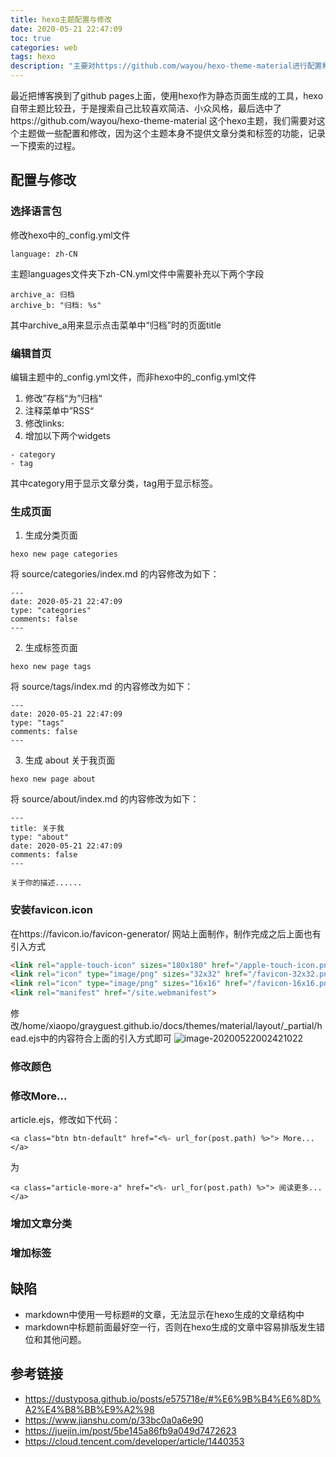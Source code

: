 ```yaml
---
title: hexo主题配置与修改
date: 2020-05-21 22:47:09
toc: true
categories: web
tags: hexo
description: "主要对https://github.com/wayou/hexo-theme-material进行配置和修改" 
---
```

最近把博客换到了github pages上面，使用hexo作为静态页面生成的工具，hexo自带主题比较丑，于是搜索自己比较喜欢简洁、小众风格，最后选中了https://github.com/wayou/hexo-theme-material 这个hexo主题，我们需要对这个主题做一些配置和修改，因为这个主题本身不提供文章分类和标签的功能，记录一下摸索的过程。
<!-- more -->

## 配置与修改
### 选择语言包
修改hexo中的\_config.yml文件
```
language: zh-CN
```
主题languages文件夹下zh-CN.yml文件中需要补充以下两个字段
```
archive_a: 归档
archive_b: "归档: %s"
```
其中archive_a用来显示点击菜单中“归档”时的页面title
### 编辑首页
编辑主题中的\_config.yml文件，而非hexo中的\_config.yml文件
1. 修改”存档“为”归档“
2. 注释菜单中”RSS“
3. 修改links:
4. 增加以下两个widgets
```
- category
- tag
```
其中category用于显示文章分类，tag用于显示标签。

### 生成页面
1. 生成分类页面
```shell
hexo new page categories
```
将 source/categories/index.md 的内容修改为如下：
```
---
date: 2020-05-21 22:47:09
type: "categories"
comments: false
---
```
2. 生成标签页面
```shell
hexo new page tags
```
将 source/tags/index.md 的内容修改为如下：
```
---
date: 2020-05-21 22:47:09
type: "tags"
comments: false
---
```
3. 生成 about 关于我页面
```shell
hexo new page about
```
将 source/about/index.md 的内容修改为如下：
```
---
title: 关于我
type: "about"
date: 2020-05-21 22:47:09
comments: false
---

关于你的描述......
```

### 安装favicon.icon
在https://favicon.io/favicon-generator/ 网站上面制作，制作完成之后上面也有引入方式
```html
<link rel="apple-touch-icon" sizes="180x180" href="/apple-touch-icon.png">
<link rel="icon" type="image/png" sizes="32x32" href="/favicon-32x32.png">
<link rel="icon" type="image/png" sizes="16x16" href="/favicon-16x16.png">
<link rel="manifest" href="/site.webmanifest">
```
修改/home/xiaopo/grayguest.github.io/docs/themes/material/layout/_partial/head.ejs中的内容符合上面的引入方式即可
![image-20200522002421022](/data/typora_assets/hexo主题配置与修改/image-20200522002421022.png)

### 修改颜色

### 修改More...
article.ejs，修改如下代码：
```ejs
<a class="btn btn-default" href="<%- url_for(post.path) %>"> More... </a>
```
为
```ejs
<a class="article-more-a" href="<%- url_for(post.path) %>"> 阅读更多... </a>
```
### 增加文章分类

### 增加标签

## 缺陷

- markdown中使用一号标题#的文章，无法显示在hexo生成的文章结构中
- markdown中标题前面最好空一行，否则在hexo生成的文章中容易排版发生错位和其他问题。

## 参考链接

- https://dustyposa.github.io/posts/e575718e/#%E6%9B%B4%E6%8D%A2%E4%B8%BB%E9%A2%98
- https://www.jianshu.com/p/33bc0a0a6e90
- https://juejin.im/post/5be145a86fb9a049d7472623
- https://cloud.tencent.com/developer/article/1440353
